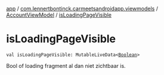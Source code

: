 [app](../../index.md) / [com.lennertbontinck.carmeetsandroidapp.viewmodels](../index.md) / [AccountViewModel](index.md) / [isLoadingPageVisible](./is-loading-page-visible.md)

# isLoadingPageVisible

`val isLoadingPageVisible: MutableLiveData<`[`Boolean`](https://kotlinlang.org/api/latest/jvm/stdlib/kotlin/-boolean/index.html)`>`

Bool of loading fragment al dan niet zichtbaar is.

